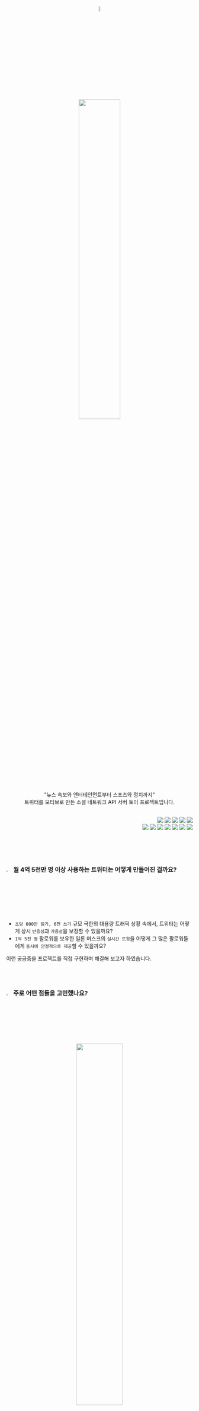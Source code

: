 <p align="center">
  <br>
  <br>
  <br>
  <div align="center"><img src="https://user-images.githubusercontent.com/71416000/266865230-90e2d7d4-56fe-4dff-b188-9b736beb6963.png" width="6%"/></div>
  <br>
  <div align="center"><img src="https://user-images.githubusercontent.com/71416000/267307351-7ba53886-9cc9-417e-9eff-14917aebe0b7.png" width="47%"/></div>
  <br>
</p>

<p align="center">"뉴스 속보와 엔터테인먼트부터 스포츠와 정치까지"<br> <span>트위터</span>를 모티브로 만든 소셜 네트워크 API 서버 토이 프로젝트입니다.</p>

<br>

<div align="right">
  <img src="https://img.shields.io/badge/Java-04B078?style=flat-square&logo=Java&logoColor=FFFFFF"/>
  <img src="https://img.shields.io/badge/Spring-04B078?style=flat-square&logo=Spring&logoColor=FFFFFF"/>
  <img src="https://img.shields.io/badge/SpringBoot-04B078?style=flat-square&logo=SpringBoot&logoColor=FFFFFF"/>
  <img src="https://img.shields.io/badge/Gradle-04B078?style=flat-square&logo=gradle&Color=FFFFFF"/>
  <img src="https://img.shields.io/badge/Mybatis-04B078?style=flat-square&logoColor=FFFFFF"/>
  <br>
  <img src="https://img.shields.io/badge/Mysql-04B078?style=flat-square&logo=MySql&logoColor=FFFFFF"/>
  <img src="https://img.shields.io/badge/Redis-04B078?style=flat-square&logo=Redis&logoColor=FFFFFF"/>
  <img src="https://img.shields.io/badge/Jenkins-04B078?style=flat-square&logo=Jenkins&logoColor=FFFFFF"/>
  <img src="https://img.shields.io/badge/Git-04B078?style=flat-square&logo=Git&logoColor=FFFFFF"/>
  <img src="https://img.shields.io/badge/GitHub-04B078?style=flat-square&logo=GitHub&logoColor=FFFFFF"/>
  <img src="https://img.shields.io/badge/NCP-04B078?style=flat-square&logo=Naver&logoColor=FFFFFF"/>
  <img src="https://img.shields.io/badge/intellij-04B078?style=flat-square&logo=intellijidea&Color=FFFFFF"/>
</div>

<br>
<br>
<br>
<br>





### <img src="https://user-images.githubusercontent.com/71416000/267310457-c5136192-dbbe-4466-b02a-6b73f6a31e93.png" width="3%"/> 월 4억 5천만 명 이상 사용하는 트위터는 어떻게 만들어진 걸까요?

* `초당 600만 읽기, 6천 쓰기` 규모 극한의 대용량 트래픽 상황 속에서, 트위터는 어떻게 상시 `반응성`과 `가용성`을 보장할 수 있을까요?
* `1억 5천 명` 팔로워를 보유한 일론 머스크의 `실시간 트윗`을 어떻게 그 많은 팔로워들에게 `동시에 안정적으로 제공`할 수 있을까요?

이런 궁금증을 프로젝트를 직접 구현하며 해결해 보고자 하였습니다.

<br>
<br>





### <img src="https://user-images.githubusercontent.com/71416000/267310457-c5136192-dbbe-4466-b02a-6b73f6a31e93.png" width="3%"/> 주로 어떤 점들을 고민했나요?


<div align="center"><img src="https://user-images.githubusercontent.com/71416000/267387690-39471fd3-f7f9-4184-8ddd-e8500f6a0b81.png" width="50%"></div>

<br>

* `변경`과 `유지보수`가 용이한 `객체지향적인 디자인`은 어떻게 적용하는지
* 확장성 있고 자원 기반의 균일한 `RESTful API`는 어떻게 설계되어야 하는지
* 성능을 위해 `DB 인덱스`를 어떻게 구성해야 하는지
* SQL, NoSQL 등 `최적의 저장소` 선택 기준에 어떤 것이 있는지
* 어떻게 `가용성`을 보장할 수 있고 `트레이드 오프`는 무엇인지
* `분산 트랜잭션의 한계`는 무엇이고 어떻게 신뢰성 있는 애플리케이션을 구현할 수 있을지
* `API 테스트, 부하 테스트` 등 서비스 기능 검증을 위한 다양한 테스트를 어떻게 수행하는지
* 원활한 `협업`을 위한 `코딩 컨벤션`, `문서화`, `github 소통(이슈, PR)`은 어떻게 해야 하는지

실제 서비스의 실무 상황을 가정하며 프로젝트를 진행하였습니다. 

<br>
<br>





### <img src="https://user-images.githubusercontent.com/71416000/267310457-c5136192-dbbe-4466-b02a-6b73f6a31e93.png" width="3%"/> 프로젝트 구성도

<img src="https://user-images.githubusercontent.com/71416000/268357715-b82cc893-47d9-4426-919a-165e4c9520ae.jpg">

<br>
<br>





<div><h3><img src="https://user-images.githubusercontent.com/71416000/267310457-c5136192-dbbe-4466-b02a-6b73f6a31e93.png" width="3%"/> 핵심 기능 API 시퀀스 다이어그램</h3></div>

<img src="https://user-images.githubusercontent.com/71416000/268354959-121ca480-172b-4c94-a05a-9177c878ebae.png">
<img src="https://user-images.githubusercontent.com/71416000/268354110-07d1aa4d-c8d4-400d-9afe-13937dd65cc7.png">
<br>
<br>





### <img src="https://user-images.githubusercontent.com/71416000/267310457-c5136192-dbbe-4466-b02a-6b73f6a31e93.png" width="3%"/> 주요 기술적 고민과 문제 해결 과정

<br>
<br>





### <img src="https://user-images.githubusercontent.com/71416000/267310457-c5136192-dbbe-4466-b02a-6b73f6a31e93.png" width="3%"/> API 문서

<br>
<br>





### <img src="https://user-images.githubusercontent.com/71416000/267310457-c5136192-dbbe-4466-b02a-6b73f6a31e93.png" width="3%"/> 스키마 ERD

<img src="https://user-images.githubusercontent.com/71416000/268024847-4ad2a1b6-e58d-47e6-9968-081226443b9a.png">
